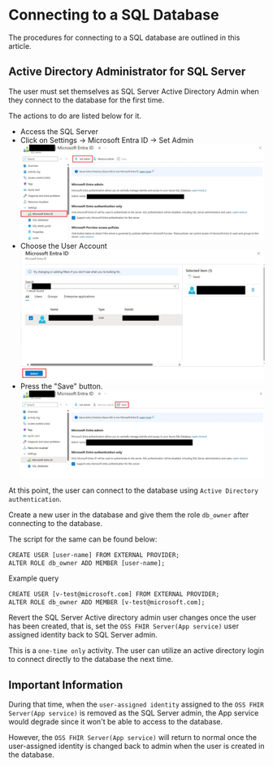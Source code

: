 # Connecting to a SQL Database
The procedures for connecting to a SQL database are outlined in this article.

## Active Directory Administrator for SQL Server

The user must set themselves as SQL Server Active Directory Admin when they connect to the database for the first time. 

The actions to do are listed below for it.
*	Access the SQL Server
*	Click on Settings -> Microsoft Entra ID -> Set Admin
![alt text](images/HowToConnectSQLDatabase/entraid-admin.png "Entra Admin")
*	Choose the User Account
![alt text](images/HowToConnectSQLDatabase/choose-user-account.png "Entra Admin")
*	Press the "Save" button.
![alt text](images/HowToConnectSQLDatabase/save-user-admin-account.png "Entra Admin")

At this point, the user can connect to the database using `Active Directory authentication`.

Create a new user in the database and give them the role `db_owner` after connecting to the database.

The script for the same can be found below: 
```
CREATE USER [user-name] FROM EXTERNAL PROVIDER; 
ALTER ROLE db_owner ADD MEMBER [user-name];
```

Example query
```
CREATE USER [v-test@microsoft.com] FROM EXTERNAL PROVIDER;
ALTER ROLE db_owner ADD MEMBER [v-test@microsoft.com]; 
```

Revert the SQL Server Active directory admin user changes once the user has been created, that is, set the `OSS FHIR Server(App service)` user assigned identity back to SQL Server admin.

This is a `one-time only` activity. The user can utilize an active directory login to connect directly to the database the next time.

## Important Information


During that time, when the `user-assigned identity` assigned to the `OSS FHIR Server(App service)` is removed as the SQL Server admin, 
the App service would degrade since it won't be able to access to the database.

However, the `OSS FHIR Server(App service)` will return to normal once the user-assigned identity is changed back to admin when the user is created in the database.

